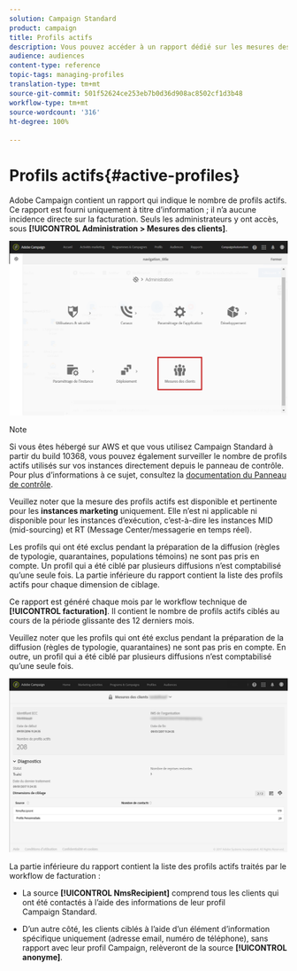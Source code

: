 ```yaml
---
solution: Campaign Standard
product: campaign
title: Profils actifs
description: Vous pouvez accéder à un rapport dédié sur les mesures des clients et visualiser les profils actifs dans la base de données de Campaign.
audience: audiences
content-type: reference
topic-tags: managing-profiles
translation-type: tm+mt
source-git-commit: 501f52624ce253eb7b0d36d908ac8502cf1d3b48
workflow-type: tm+mt
source-wordcount: '316'
ht-degree: 100%

---
```



# Profils actifs{#active-profiles}

Adobe Campaign contient un rapport qui indique le nombre de profils actifs. Ce rapport est fourni uniquement à titre d’information ; il n’a aucune incidence directe sur la facturation. Seuls les administrateurs y ont accès, sous **[!UICONTROL Administration > Mesures des clients]**.

![](assets/audience_active_profiles1.png)

>[!NOTE]
>
>Si vous êtes hébergé sur AWS et que vous utilisez Campaign Standard à partir du build 10368, vous pouvez également surveiller le nombre de profils actifs utilisés sur vos instances directement depuis le panneau de contrôle. Pour plus d’informations à ce sujet, consultez la [documentation du Panneau de contrôle](https://docs.adobe.com/content/help/fr-FR/control-panel/using/performance-monitoring/active-profiles-monitoring.html).
>
>Veuillez noter que la mesure des profils actifs est disponible et pertinente pour les **instances marketing** uniquement. Elle n’est ni applicable ni disponible pour les instances d’exécution, c’est-à-dire les instances MID (mid-sourcing) et RT (Message Center/messagerie en temps réel).


Les profils qui ont été exclus pendant la préparation de la diffusion (règles de typologie, quarantaines, populations témoins) ne sont pas pris en compte. Un profil qui a été ciblé par plusieurs diffusions n’est comptabilisé qu’une seule fois. La partie inférieure du rapport contient la liste des profils actifs pour chaque dimension de ciblage.

Ce rapport est généré chaque mois par le workflow technique de **[!UICONTROL facturation]**. Il contient le nombre de profils actifs ciblés au cours de la période glissante des 12 derniers mois.

Veuillez noter que les profils qui ont été exclus pendant la préparation de la diffusion (règles de typologie, quarantaines) ne sont pas pris en compte. En outre, un profil qui a été ciblé par plusieurs diffusions n’est comptabilisé qu’une seule fois.

![](assets/audience_active_profiles2.png)

La partie inférieure du rapport contient la liste des profils actifs traités par le workflow de facturation :

* La source **[!UICONTROL NmsRecipient]** comprend tous les clients qui ont été contactés à l’aide des informations de leur profil Campaign Standard.

* D’un autre côté, les clients ciblés à l’aide d’un élément d’information spécifique uniquement (adresse email, numéro de téléphone), sans rapport avec leur profil Campaign, relèveront de la source **[!UICONTROL anonyme]**.
